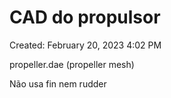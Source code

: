 # CAD do propulsor

Created: February 20, 2023 4:02 PM

propeller.dae (propeller mesh)

Não usa fin nem rudder